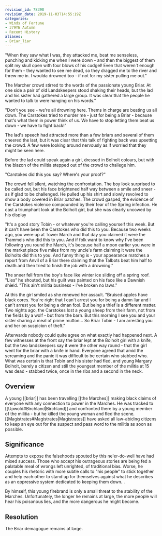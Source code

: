 ```yaml
---
revision_id: 78398
revision_date: 2019-11-03T14:55:19Z
categories:
- Winds of Fortune
- 379YE Autumn
- Recent History
aliases:
- Briar_liar
---
```



"When they saw what I was, they attacked me, beat me senseless, punching and kicking me when I were down - and then the biggest of them split my skull open with four blows of his cudgel!  Even that weren't enough for them - they wanted to see me dead, so they dragged me to the river and threw me in. I woulda drowned too - if not for my sister pulling me out."

The Marcher crowd stirred to the words of the passionate young Briar. At one side a pair of old Landskeepers stood shaking their heads, but the lad and his sister had gathered a large group. It was clear that the people he wanted to talk to were hanging on his words."

"Don't you see - we're all drowning here. Thems in charge are beating us all down. The Carstokes tried to murder me - just for being a Briar - because that's what them in power think of us. We have to stop letting them beat us down - we have to fight back!"

The lad's speech had attracted more than a few briars and several of them cheered the last, but it was clear that this talk of fighting back was upsetting the crowd. A few were looking around nervously as if worried that they might be seen here.

Before the lad could speak again a girl, dressed in Bolholt colours, but with the blazon of the militia stepped out of the crowd to challege him.

"Carstokes did this you say? Where's your proof?"

The crowd fell silent, watching the confrontation. The boy look surprised to be called out, but his face brightened half way between a smile and sneer - as if glad to be challenged. He pulled up his shirt and slowly revolved to show a body covered in Briar patches. The crowd gasped, the evidence of the Carstokes violence compounded by their fear of the Spring infection. He cast a triumphant look at the Bolholt girl, but she was clearly uncowed by his display

"It's a good story Tobin - or whatever you're calling yourself this week. But it can't have been the Carstokes who did this to you. Because two weeks ago, you were up at Tower March and that day you claimed it were the Trammels who did this to you. And if folk want to know why I've been following you round the March, it's because half a moon earlier you were in the market place five miles from my uncle's farm claiming it were the Bolholts did this to you. And funny thing is - your appearance matches a report from Anvil of a Briar there claiming that the Talbots beat him half to death and then tried to finish the job with a drowning."

The sneer fell from the boy's face like winter ice sliding off a spring roof. "Lies" he shouted, but his guilt was painted on his face like a Dawnish shield. "This ain't militia business - I've broken no laws."

At this the girl smiled as she renewed her assault. "Bruised apples have black cores. You're right that I can't arrest you for being a damn liar and I can't arrest you for being a dman fool. But being a thief is a different matter. Two nights ago, the Carstokes lost a young sheep from their farm, not from the fields by a wolf - but from the barn. But this morning I  see you and your sister sharing a meal of prime mutton... So Briar Tobin - I am arresting you and her on suspicion of theft."

Afterwards nobody could quite agree on what exactly had happened next. A few witnesses at the front say the briar lept at the Bolholt girl with a knife, but the two landskeepers say it were the other way round - that the girl went for the briar with a knife in hand. Everyone agreed that amid the screaming and the panic it was difficult to be certain who stabbed who. What was certain is that Tobin and his sister had fled, and young Margary Bolholt, barely a citizen and still the youngest member of the militia at 15 was dead - stabbed twice, once in the ribs and a second in the neck.

## Overview
A young [[briar]] has been travelling [[the Marches]] making black claims of everyone with any connection to power in the Marches. He was tracked to [[Upwold#Birchland|Birchland]] and confronted there by a young member of the militia - but he killed the young woman and fled the scene. [[Magistrates#Magistrates|Magistrates]] have asked all law-abiding citizens to keep an eye out for the suspect and pass word to the militia as soon as possible.
## Significance
Attempts to expose the falsehoods spouted by this ne'er-do-well have had mixed success. Those who accept his outrageous stories are being fed a palatable meal of wrongs left unrighted, of traditional bias. Worse, he couples his rhetoric with more subtle calls to "his people" to stick together and help each other to stand up for themselves against what he describes as an oppressive system dedicated to keeping them down. .

By himself, this young firebrand is only a small threat to the stability of the Marches. Unfortunately, the longer he remains at large, the more people will hear his poisonous lies, and the more dangerous he might become.
## Resolution
The Briar demagogue remains at large.